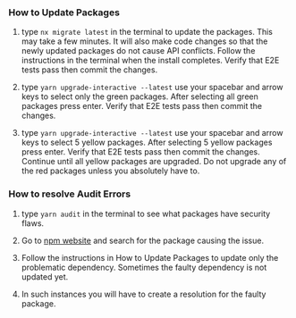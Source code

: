 ### How to Update Packages

1. type `nx migrate latest` in the terminal to update the packages. This may take a few minutes. It will also make code changes so that the newly updated packages do not cause API conflicts. Follow the instructions in the terminal when the install completes. Verify that E2E tests pass then commit the changes.

2. type `yarn upgrade-interactive --latest` use your spacebar and arrow keys to select only the green packages. After selecting all green packages press enter. Verify that E2E tests pass then commit the changes.

3. type `yarn upgrade-interactive --latest` use your spacebar and arrow keys to select 5 yellow packages. After selecting 5 yellow packages press enter. Verify that E2E tests pass then commit the changes. Continue until all yellow packages are upgraded. Do not upgrade any of the red packages unless you absolutely have to.

### How to resolve Audit Errors

1. type `yarn audit` in the terminal to see what packages have security flaws.

2. Go to [npm website](https://www.npmjs.com/) and search for the package causing the issue.

3. Follow the instructions in How to Update Packages to update only the problematic dependency. Sometimes the faulty dependency is not updated yet.

4. In such instances you will have to create a resolution for the faulty package.
